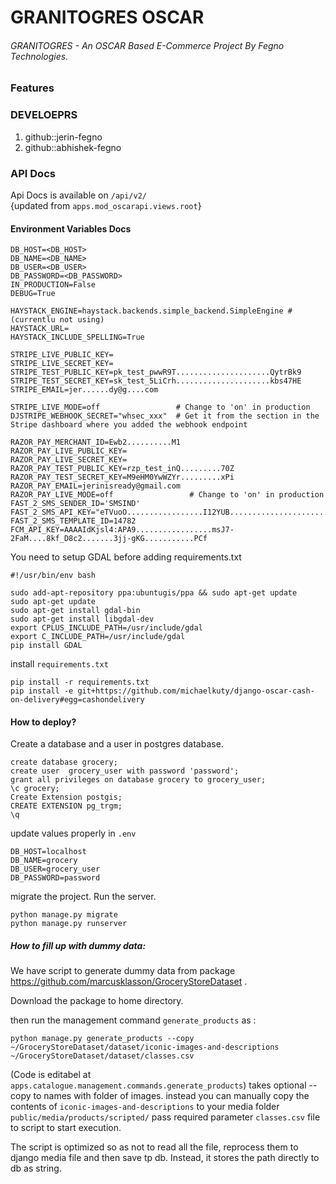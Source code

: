 # GRANITOGRES OSCAR
###### GRANITOGRES - An OSCAR Based E-Commerce Project By Fegno Technologies.

### Features 


### DEVELOEPRS
1. github::jerin-fegno
2. github::abhishek-fegno

### API Docs 
Api Docs is available on `/api/v2/`     
{updated from `apps.mod_oscarapi.views.root`}


#### Environment Variables Docs

    DB_HOST=<DB_HOST>
    DB_NAME=<DB_NAME>
    DB_USER=<DB_USER>
    DB_PASSWORD=<DB_PASSWORD>
    IN_PRODUCTION=False
    DEBUG=True    
    
    HAYSTACK_ENGINE=haystack.backends.simple_backend.SimpleEngine #(currentlu not using)
    HAYSTACK_URL=
    HAYSTACK_INCLUDE_SPELLING=True
    
    STRIPE_LIVE_PUBLIC_KEY=
    STRIPE_LIVE_SECRET_KEY=
    STRIPE_TEST_PUBLIC_KEY=pk_test_pwwR9T.....................QytrBk9
    STRIPE_TEST_SECRET_KEY=sk_test_5LiCrh.....................kbs47HE
    STRIPE_EMAIL=jer......dy@g....com
    
    STRIPE_LIVE_MODE=off                 # Change to 'on' in production
    DJSTRIPE_WEBHOOK_SECRET="whsec_xxx"  # Get it from the section in the Stripe dashboard where you added the webhook endpoint
    
    RAZOR_PAY_MERCHANT_ID=Ewb2..........M1
    RAZOR_PAY_LIVE_PUBLIC_KEY=
    RAZOR_PAY_LIVE_SECRET_KEY=
    RAZOR_PAY_TEST_PUBLIC_KEY=rzp_test_inQ.........70Z
    RAZOR_PAY_TEST_SECRET_KEY=M9eHM0YwWZYr.........xPi
    RAZOR_PAY_EMAIL=jerinisready@gmail.com
    RAZOR_PAY_LIVE_MODE=off                 # Change to 'on' in production
    FAST_2_SMS_SENDER_ID='SMSIND'
    FAST_2_SMS_API_KEY="eTVuoO.................I12YUB..........................615eNu"
    FAST_2_SMS_TEMPLATE_ID=14782
    FCM_API_KEY=AAAAIdKjsl4:APA9.................msJ7-2FaM....8kf_D8c2.......3jj-gKG...........PCf



You need to setup GDAL before adding requirements.txt

```
#!/usr/bin/env bash

sudo add-apt-repository ppa:ubuntugis/ppa && sudo apt-get update
sudo apt-get update
sudo apt-get install gdal-bin
sudo apt-get install libgdal-dev
export CPLUS_INCLUDE_PATH=/usr/include/gdal
export C_INCLUDE_PATH=/usr/include/gdal
pip install GDAL
```

install `requirements.txt`


```
pip install -r requirements.txt
pip install -e git+https://github.com/michaelkuty/django-oscar-cash-on-delivery#egg=cashondelivery
```


#### How to deploy?
Create a database and a user in postgres database.

    create database grocery;
    create user  grocery_user with password 'password';
    grant all privileges on database grocery to grocery_user;
    \c grocery;
    Create Extension postgis;
    CREATE EXTENSION pg_trgm;
    \q
    
update values properly in  `.env`

    DB_HOST=localhost
    DB_NAME=grocery
    DB_USER=grocery_user
    DB_PASSWORD=password


migrate the project. Run the server.
    
    python manage.py migrate
    python manage.py runserver
    
    
##### How to fill up with dummy data:
We have script to generate dummy data from package
https://github.com/marcusklasson/GroceryStoreDataset .

Download the package to home directory.

then run the management command `generate_products` as :

    python manage.py generate_products --copy ~/GroceryStoreDataset/dataset/iconic-images-and-descriptions ~/GroceryStoreDataset/dataset/classes.csv

(Code is editabel at `apps.catalogue.management.commands.generate_products`)
takes optional  --copy to names with folder of images. instead you can manually copy the contents of 
`iconic-images-and-descriptions` to your media folder 
`public/media/products/scripted/` pass required parameter `classes.csv` file to script to start execution.


The script is optimized so as not to read all the file, reprocess them to django media file and  then save tp db. 
Instead, it stores the path directly to db as string.





